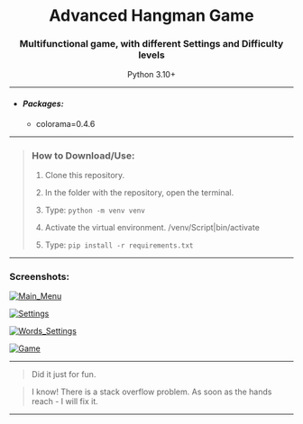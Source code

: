 <h1 align="center">Advanced Hangman Game</h1>
<h3 align="center">Multifunctional game, with different Settings and Difficulty levels</h3>
<p align="center">Python 3.10+</p>


---

- #### _Packages:_
    - colorama=0.4.6

---

> ### How to Download/Use:
> 1) Clone this repository.
>
> 2) In the folder with the repository, open the terminal.
>
> 3) Type: ```python -m venv venv```
>
> 4) Activate the virtual environment. /venv/Script|bin/activate
>
> 5) Type: ```pip install -r requirements.txt```

---

### Screenshots:
<a href="https://ibb.co/Wc4fprt"><img src="https://i.ibb.co/wKF4rns/Main-Menu.png" alt="Main_Menu" border="0"></a>

<a href="https://ibb.co/VgVQvsL"><img src="https://i.ibb.co/K26L9J5/Settings.png" alt="Settings" border="0"></a>

<a href="https://ibb.co/Ry4Tktn"><img src="https://i.ibb.co/m8F5Vds/Words-Settings.png" alt="Words_Settings" border="0"></a>

<a href="https://ibb.co/hYw84nM"><img src="https://i.ibb.co/cYVTZpv/Game.png" alt="Game" border="0"></a>

---

> Did it just for fun.

> I know! There is a stack overflow problem.
> As soon as the hands reach - I will fix it.

---
